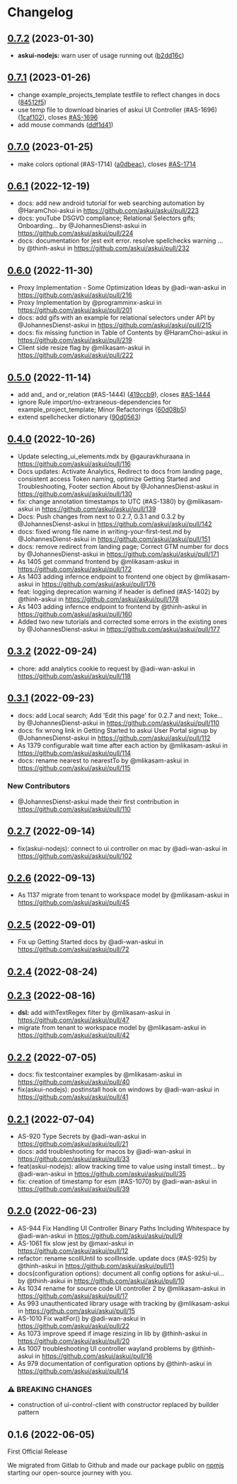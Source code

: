 # Changelog

## [0.7.2](https://github.com/askui/askui/compare/0.7.1...0.7.2) (2023-01-30)

* **askui-nodejs:** warn user of usage running out ([b2dd16c](https://github.com/askui/askui/commit/b2dd16cf1108aaf075d72493e9f41ddde66485a4))

## [0.7.1](https://github.com/askui/askui/compare/0.7.0...0.7.1) (2023-01-26)

* change example_projects_template testfile to reflect changes in docs ([84512f5](https://github.com/askui/askui/commit/84512f5684d7bae2ce1cc96a05e877fab56e41dc))
* use temp file to download binaries of askui UI Controller (#AS-1696) ([1caf102](https://github.com/askui/askui/commit/1caf10272bd3c1e9d607ce710fbca2c09eb08fe0)), closes [#AS-1696](https://github.com/askui/askui/issues/AS-1696)
* add mouse commands ([ddf1d41](https://github.com/askui/askui/commit/ddf1d410e96f03518fcb8dd205df7d8440d6aa85))

## [0.7.0](https://github.com/askui/askui/compare/0.6.1...0.7.0) (2023-01-25)

* make colors optional (#AS-1714) ([a0dbeac](https://github.com/askui/askui/commit/a0dbeacd9cfd1b5e918cf283d301800a0f5a04ac)), closes [#AS-1714](https://github.com/askui/askui/issues/AS-1714)

## [0.6.1](https://github.com/askui/askui/compare/0.6.0...0.6.1) (2022-12-19)

* docs: add new android tutorial for web searching automation by @HaramChoi-askui in https://github.com/askui/askui/pull/223
* docs: youTube DSGVO compliance; Relational Selectors gifs; Onboarding… by @JohannesDienst-askui in https://github.com/askui/askui/pull/224
* docs: documentation for jest exit error. resolve spellchecks warning … by @thinh-askui in https://github.com/askui/askui/pull/232

## [0.6.0](https://github.com/askui/askui/compare/0.5.0...0.6.0) (2022-11-30)

* Proxy Implementation - Some Optimization Ideas by @adi-wan-askui in https://github.com/askui/askui/pull/216
* Proxy Implementation by @programminx-askui in https://github.com/askui/askui/pull/201
* docs: add gifs with an example for relational selectors under API by @JohannesDienst-askui in https://github.com/askui/askui/pull/215
* docs: fix missing function in Table of Contents by @HaramChoi-askui in https://github.com/askui/askui/pull/219
* Client side resize flag by @mlikasam-askui in https://github.com/askui/askui/pull/222

## [0.5.0](https://github.com/askui/askui/compare/0.4.0...0.5.0) (2022-11-14)

* add and_ and or_relation (#AS-1444) ([419ccb9](https://github.com/askui/askui/commit/419ccb9bdbb670857ab49478457fb79ee053b071)), closes [#AS-1444](https://github.com/askui/askui/issues/AS-1444)
* ignore Rule import/no-extraneous-dependencies for example_project_template; Minor Refactorings ([60d08b5](https://github.com/askui/askui/commit/60d08b5cb810ed110e6b5a010d0f40f52e87f5dc))
* extend spellchecker dictionary ([90d0563](https://github.com/askui/askui/commit/90d05631c999fa354ff7640bcbf86189e27079a4))

## [0.4.0](https://github.com/askui/askui/compare/0.3.2...0.4.0) (2022-10-26)

* Update selecting_ui_elements.mdx by @gauravkhuraana in https://github.com/askui/askui/pull/116
* Docs updates: Activate Analytics, Redirect to docs from landing page, consistent access Token naming, optimize Getting Started and Troubleshooting, Footer section About by @JohannesDienst-askui in https://github.com/askui/askui/pull/130
* fix: change annotation timestamps to UTC (#AS-1380) by @mlikasam-askui in https://github.com/askui/askui/pull/139
* Docs: Push changes from next to 0.2.7, 0.3.1 and 0.3.2 by @JohannesDienst-askui in https://github.com/askui/askui/pull/142
* docs: fixed wrong file name in writing-your-first-test.md by @JohannesDienst-askui in https://github.com/askui/askui/pull/151
* docs: remove redirect from landing page; Correct GTM number for docs by @JohannesDienst-askui in https://github.com/askui/askui/pull/171
* As 1405 get command frontend by @mlikasam-askui in https://github.com/askui/askui/pull/172
* As 1403 adding infernce endpoint to frontend one object by @mlikasam-askui in https://github.com/askui/askui/pull/176
* feat: logging deprecation warning if header is defined (#AS-1402) by @thinh-askui in https://github.com/askui/askui/pull/178
* As 1403 adding infernce endpoint to frontend by @thinh-askui in https://github.com/askui/askui/pull/160
* Added two new tutorials and corrected some errors in the existing ones by @JohannesDienst-askui in https://github.com/askui/askui/pull/177

## [0.3.2](https://github.com/askui/askui/compare/0.3.1...0.3.2) (2022-09-24)

* chore: add analytics cookie to request by @adi-wan-askui in https://github.com/askui/askui/pull/118

## [0.3.1](https://github.com/askui/askui/compare/0.2.7...0.3.1) (2022-09-23)

* docs: add Local search; Add 'Edit this page' for 0.2.7 and next; Toke… by @JohannesDienst-askui in https://github.com/askui/askui/pull/110
* docs: fix wrong link in Getting Started to askui User Portal signup by @JohannesDienst-askui in https://github.com/askui/askui/pull/112
* As 1379 configurable wait time after each action by @mlikasam-askui in https://github.com/askui/askui/pull/114
* docs: rename nearest to nearestTo by @mlikasam-askui in https://github.com/askui/askui/pull/115

### New Contributors
* @JohannesDienst-askui made their first contribution in https://github.com/askui/askui/pull/110

## [0.2.7](https://github.com/askui/askui/compare/0.2.6...0.2.7) (2022-09-14)

* fix(askui-nodejs): connect to ui controller on mac by @adi-wan-askui in https://github.com/askui/askui/pull/102

## [0.2.6](https://github.com/askui/askui/compare/0.2.5...0.2.6) (2022-09-13)

* As 1137 migrate from tenant to workspace  model by @mlikasam-askui in https://github.com/askui/askui/pull/45

## [0.2.5](https://github.com/askui/askui/compare/0.2.4...0.2.5) (2022-09-01)

* Fix up Getting Started docs by @adi-wan-askui in https://github.com/askui/askui/pull/72

## [0.2.4](https://github.com/askui/askui/compare/0.2.3...0.2.4) (2022-08-24)

## [0.2.3](https://github.com/askui/askui/compare/0.2.2...0.2.3) (2022-08-16)

* **dsl:** add withTextRegex filter by @mlikasam-askui in https://github.com/askui/askui/pull/47
* migrate from tenant to workspace model by @mlikasam-askui in https://github.com/askui/askui/pull/42

## [0.2.2](https://github.com/askui/askui/compare/0.2.1...0.2.2) (2022-07-05)

* docs: fix  testcontainer examples by @mlikasam-askui in https://github.com/askui/askui/pull/40
* fix(askui-nodejs): postinstall hook on windows by @adi-wan-askui in https://github.com/askui/askui/pull/41

## [0.2.1](https://github.com/askui/askui/compare/0.2.0...0.2.1) (2022-07-04)

* AS-920 Type Secrets by @adi-wan-askui in https://github.com/askui/askui/pull/21
* docs: add troubleshooting for macos by @adi-wan-askui in https://github.com/askui/askui/pull/33
* feat(askui-nodejs): allow tracking time to value using install timest… by @adi-wan-askui in https://github.com/askui/askui/pull/35
* fix: creation of timestamp for esm (#AS-1070)  by @adi-wan-askui in https://github.com/askui/askui/pull/39

## [0.2.0](https://github.com/askui/askui/compare/0.1.6...0.2.0) (2022-06-23)

* AS-944 Fix Handling UI Controller Binary Paths Including Whitespace by @adi-wan-askui in https://github.com/askui/askui/pull/9
* AS-1061 fix slow jest by @maxi-askui in https://github.com/askui/askui/pull/12
* refactor: rename scollUntil to scollInside. update docs (#AS-925) by @thinh-askui in https://github.com/askui/askui/pull/11
* docs(configuration options): document all config options for askui-ui… by @thinh-askui in https://github.com/askui/askui/pull/10
* As 1034 rename for source code UI controller 2 by @mlikasam-askui in https://github.com/askui/askui/pull/17
* As 993 unauthenticated library usage with tracking by @mlikasam-askui in https://github.com/askui/askui/pull/15
* AS-1010 Fix waitFor() by @adi-wan-askui in https://github.com/askui/askui/pull/22
* As 1073 improve speed if image resizing in lib by @thinh-askui in https://github.com/askui/askui/pull/20
* As 1007 troubleshooting UI controller wayland problems by @thinh-askui in https://github.com/askui/askui/pull/16
* As 979 documentation of configuration options by @thinh-askui in https://github.com/askui/askui/pull/14

### ⚠ BREAKING CHANGES

* construction of ui-control-client with constructor replaced by builder pattern

## 0.1.6 (2022-06-05)

First Official Release

We migrated from Gitlab to Github and made our package public on [npmjs](https://www.npmjs.com/) starting our open-source journey with you.